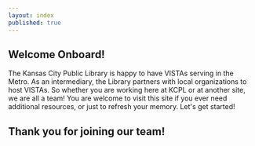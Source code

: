 ```yaml
---
layout: index
published: true
---
```


## Welcome Onboard! 

The Kansas City Public Library is happy to have VISTAs serving in the Metro. As an intermediary, the Library partners with local organizations to host VISTAs. So whether you are working here at KCPL or at another site, we are all a team! You are welcome to visit this site if you ever need additional resources, or just to refresh your memory. Let's get started!

## Thank you for joining our team!


